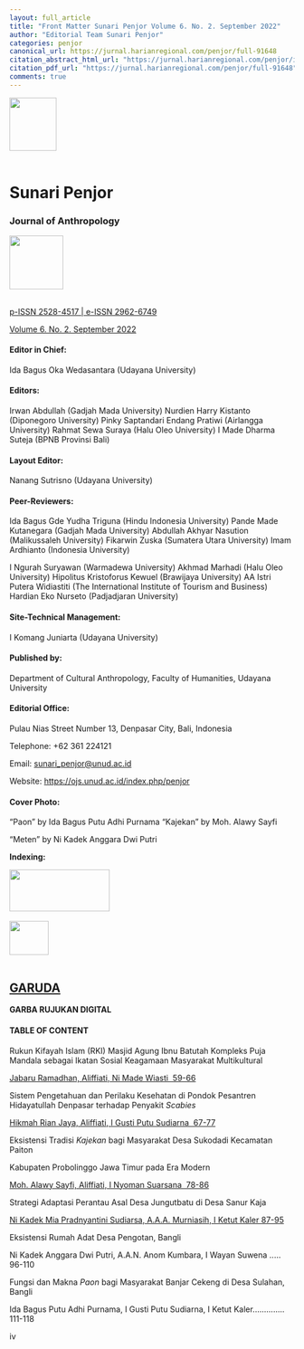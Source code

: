 ```yaml
---
layout: full_article
title: "Front Matter Sunari Penjor Volume 6. No. 2. September 2022"
author: "Editorial Team Sunari Penjor"
categories: penjor
canonical_url: https://jurnal.harianregional.com/penjor/full-91648 
citation_abstract_html_url: "https://jurnal.harianregional.com/penjor/id-91648"
citation_pdf_url: "https://jurnal.harianregional.com/penjor/full-91648"  
comments: true
---
```


<div><img src="https://jurnal.harianregional.com/media/91648-1.jpg" alt="" style="width:62pt;height:71pt;">
</div><br clear="all"><a name="caption1"></a>
<h1><a name="bookmark0"></a><span class="font2"><a name="bookmark1"></a>Sunari Penjor</span></h1>
<h3><a name="bookmark2"></a><span class="font1" style="font-weight:bold;"><a name="bookmark3"></a>Journal of Anthropology</span></h3>
<div><img src="https://jurnal.harianregional.com/media/91648-2.jpg" alt="" style="width:71pt;height:71pt;">
</div><br clear="all">
<p><span class="font4" style="text-decoration:underline;">p-ISSN 2528-4517 | e-ISSN 2962-6749</span></p>
<p><span class="font4" style="text-decoration:underline;">Volume 6. No. 2. September 2022</span></p>
<h4><a name="bookmark4"></a><span class="font6" style="font-weight:bold;"><a name="bookmark5"></a>Editor in Chief:</span></h4>
<p><span class="font6">Ida Bagus Oka Wedasantara (Udayana University)</span></p>
<h4><a name="bookmark6"></a><span class="font6" style="font-weight:bold;"><a name="bookmark7"></a>Editors:</span></h4>
<p><span class="font6">Irwan Abdullah (Gadjah Mada University) Nurdien Harry Kistanto (Diponegoro University) Pinky Saptandari Endang Pratiwi (Airlangga University) Rahmat Sewa Suraya (Halu Oleo University) I Made Dharma Suteja (BPNB Provinsi Bali)</span></p>
<h4><a name="bookmark8"></a><span class="font6" style="font-weight:bold;"><a name="bookmark9"></a>Layout Editor:</span></h4>
<p><span class="font6">Nanang Sutrisno (Udayana University)</span></p>
<h4><a name="bookmark10"></a><span class="font6" style="font-weight:bold;"><a name="bookmark11"></a>Peer-Reviewers:</span></h4>
<p><span class="font6">Ida Bagus Gde Yudha Triguna (Hindu Indonesia University) Pande Made Kutanegara (Gadjah Mada University) Abdullah Akhyar Nasution (Malikussaleh University) Fikarwin Zuska (Sumatera Utara University) Imam Ardhianto (Indonesia University)</span></p>
<p><span class="font6">I Ngurah Suryawan (Warmadewa University) Akhmad Marhadi (Halu Oleo University) Hipolitus Kristoforus Kewuel (Brawijaya University) AA Istri Putera Widiastiti (The International Institute of Tourism and Business) Hardian Eko Nurseto (Padjadjaran University)</span></p>
<h4><a name="bookmark12"></a><span class="font6" style="font-weight:bold;"><a name="bookmark13"></a>Site-Technical Management:</span></h4>
<p><span class="font6">I Komang Juniarta (Udayana University)</span></p>
<h4><a name="bookmark14"></a><span class="font6" style="font-weight:bold;"><a name="bookmark15"></a>Published by:</span></h4>
<p><span class="font6">Department of Cultural Anthropology, Faculty of Humanities, Udayana University</span></p>
<h4><a name="bookmark16"></a><span class="font6" style="font-weight:bold;"><a name="bookmark17"></a>Editorial Office:</span></h4>
<p><span class="font6">Pulau Nias Street Number 13, Denpasar City, Bali, Indonesia</span></p>
<p><span class="font6">Telephone: +62 361 224121</span></p>
<p><span class="font6">Email: </span><a href="mailto:sunari_penjor@unud.ac.id"><span class="font6">sunari_penjor@unud.ac.id</span></a></p>
<p><span class="font6">Website: </span><a href="https://ojs.unud.ac.id/index.php/penjor"><span class="font6">https://ojs.unud.ac.id/index.php/penjor</span></a></p>
<h4><a name="bookmark18"></a><span class="font6" style="font-weight:bold;"><a name="bookmark19"></a>Cover Photo:</span></h4>
<p><span class="font6">“Paon” by Ida Bagus Putu Adhi Purnama “Kajekan” by Moh. Alawy Sayfi</span></p>
<p><span class="font6">“Meten” by Ni Kadek Anggara Dwi Putri</span></p>
<p><span class="font6" style="font-weight:bold;">Indexing:</span></p>
<div><img src="https://jurnal.harianregional.com/media/91648-3.jpg" alt="" style="width:133pt;height:55pt;">
</div><br clear="all">
<div><img src="https://jurnal.harianregional.com/media/91648-4.jpg" alt="" style="width:52pt;height:45pt;">
</div><br clear="all">
<h2><a href="https://garuda.kemdikbud.go.id/journal/view/28400"><span class="font3" style="font-weight:bold;">GARUDA</span></a></h2>
<p><span class="font0" style="font-weight:bold;">GARBA RUJUKAN DIGITAL</span></p>
<h4><a name="bookmark20"></a><span class="font6" style="font-weight:bold;"><a name="bookmark21"></a>TABLE OF CONTENT</span></h4>
<p><span class="font6">Rukun Kifayah Islam (RKI) Masjid Agung Ibnu Batutah Kompleks Puja Mandala sebagai Ikatan Sosial Keagamaan Masyarakat Multikultural</span></p>
<p><a href="#bookmark22"><span class="font6">Jabaru Ramadhan, Aliffiati, Ni Made Wiasti &nbsp;59-66</span></a></p>
<p><span class="font6">Sistem Pengetahuan dan Perilaku Kesehatan di Pondok Pesantren Hidayatullah Denpasar terhadap Penyakit </span><span class="font6" style="font-style:italic;">Scabies</span></p>
<p><a href="#bookmark23"><span class="font6">Hikmah Rian Jaya, Aliffiati, I Gusti Putu Sudiarna &nbsp;67-77</span></a></p>
<p><span class="font6">Eksistensi Tradisi </span><span class="font6" style="font-style:italic;">Kajekan</span><span class="font6"> bagi Masyarakat Desa Sukodadi Kecamatan Paiton</span></p>
<p><span class="font6">Kabupaten Probolinggo Jawa Timur pada Era Modern</span></p>
<p><a href="#bookmark24"><span class="font6">Moh. Alawy Sayfi, Aliffiati, I Nyoman Suarsana &nbsp;78-86</span></a></p>
<p><span class="font6">Strategi Adaptasi Perantau Asal Desa Jungutbatu di Desa Sanur Kaja</span></p>
<p><a href="#bookmark25"><span class="font6">Ni Kadek Mia Pradnyantini Sudiarsa, A.A.A. Murniasih, I Ketut Kaler 87-95</span></a></p>
<p><span class="font6">Eksistensi Rumah Adat Desa Pengotan, Bangli</span></p>
<p><span class="font6">Ni Kadek Anggara Dwi Putri, A.A.N. Anom Kumbara, I Wayan Suwena ..... 96-110</span></p>
<p><span class="font6">Fungsi dan Makna </span><span class="font6" style="font-style:italic;">Paon</span><span class="font6"> bagi Masyarakat Banjar Cekeng di Desa Sulahan, Bangli</span></p>
<p><span class="font6">Ida Bagus Putu Adhi Purnama, I Gusti Putu Sudiarna, I Ketut Kaler.............. 111-118</span></p>
<p><span class="font5">iv</span></p>